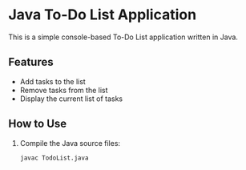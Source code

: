 # Java To-Do List Application

This is a simple console-based To-Do List application written in Java.

## Features

- Add tasks to the list
- Remove tasks from the list
- Display the current list of tasks

## How to Use

1. Compile the Java source files:
   ```sh
   javac TodoList.java
